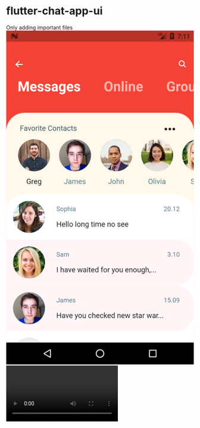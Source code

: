 # flutter-chat-app-ui
Only adding important files 
![](https://github.com/alperkaya0/flutter-chat-app-ui/blob/main/Screenshot_1628665862.png)
![](https://github.com/alperkaya0/flutter-chat-app-ui/blob/main/8mb.video-Sqs-eSsZ0uSh.mp4)
